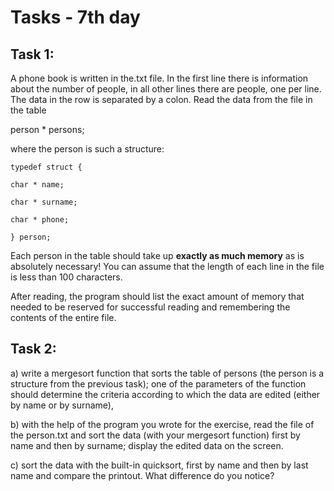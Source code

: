 # Tasks - 7th day
## Task 1: 
A phone book is written in the.txt file. In the first line there is information about the number of people, in all other lines there are people, one per line. The data in the row is separated by a colon. Read the data from the file in the table

 person * persons;  

where the person is such a structure:

```
typedef struct {

char * name;

char * surname;

char * phone;

} person;
```

 

Each person in the table should take up **exactly as much memory** as is absolutely necessary! You can assume that the length of each line in the file is less than 100 characters.

 After reading, the program should list the exact amount of memory that needed to be reserved for successful reading and remembering the contents of the entire file.

 

## Task 2:

a) write a mergesort function that sorts the table of persons (the person is a structure from the previous task); one of the parameters of the function should determine the criteria according to which the data are edited (either by name or by surname),

b) with the help of the program you wrote for the exercise, read the file of the person.txt and sort the data (with your mergesort function) first by name and then by surname; display the edited data on the screen.

c) sort the data with the built-in quicksort, first by name and then by last name and compare the printout. What difference do you notice?
